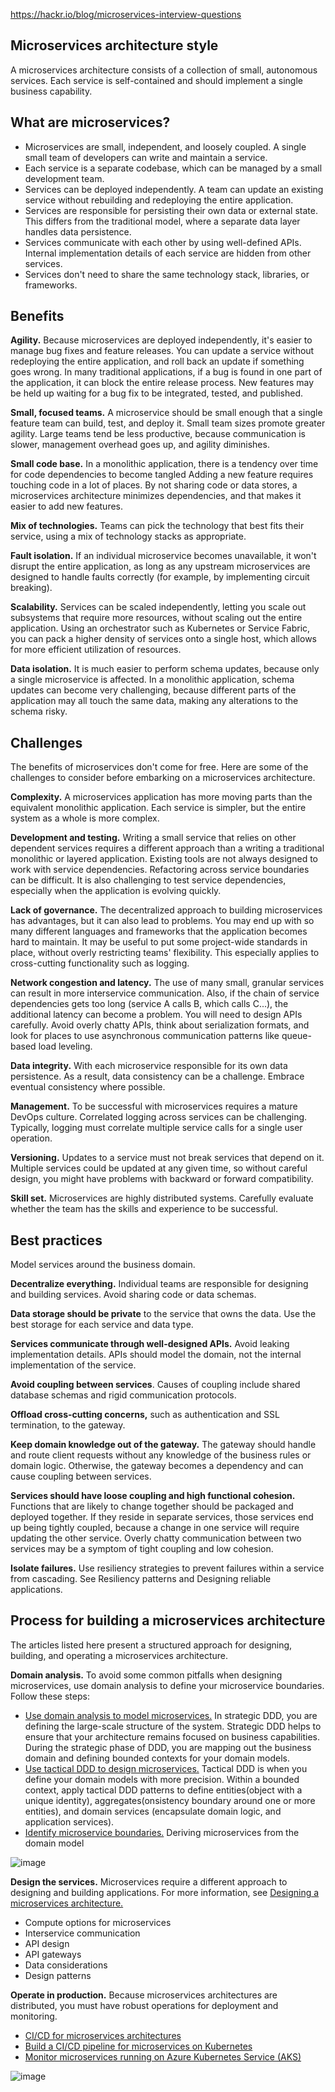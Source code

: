 https://hackr.io/blog/microservices-interview-questions
## Microservices architecture style
A microservices architecture consists of a collection of small, autonomous services. Each service is self-contained and should implement a single business capability.

## What are microservices?

- Microservices are small, independent, and loosely coupled. A single small team of developers can write and maintain a service.
- Each service is a separate codebase, which can be managed by a small development team.
- Services can be deployed independently. A team can update an existing service without rebuilding and redeploying the entire application.
- Services are responsible for persisting their own data or external state. This differs from the traditional model, where a separate data layer handles data persistence.
- Services communicate with each other by using well-defined APIs. Internal implementation details of each service are hidden from other services.
- Services don't need to share the same technology stack, libraries, or frameworks.

## Benefits
**Agility.** Because microservices are deployed independently, it's easier to manage bug fixes and feature releases. You can update a service without redeploying the entire application, and roll back an update if something goes wrong. In many traditional applications, if a bug is found in one part of the application, it can block the entire release process. New features may be held up waiting for a bug fix to be integrated, tested, and published.

**Small, focused teams.** A microservice should be small enough that a single feature team can build, test, and deploy it. Small team sizes promote greater agility. Large teams tend be less productive, because communication is slower, management overhead goes up, and agility diminishes.

**Small code base.** In a monolithic application, there is a tendency over time for code dependencies to become tangled Adding a new feature requires touching code in a lot of places. By not sharing code or data stores, a microservices architecture minimizes dependencies, and that makes it easier to add new features.

**Mix of technologies.** Teams can pick the technology that best fits their service, using a mix of technology stacks as appropriate.

**Fault isolation.** If an individual microservice becomes unavailable, it won't disrupt the entire application, as long as any upstream microservices are designed to handle faults correctly (for example, by implementing circuit breaking).

**Scalability.** Services can be scaled independently, letting you scale out subsystems that require more resources, without scaling out the entire application. Using an orchestrator such as Kubernetes or Service Fabric, you can pack a higher density of services onto a single host, which allows for more efficient utilization of resources.

**Data isolation.** It is much easier to perform schema updates, because only a single microservice is affected. In a monolithic application, schema updates can become very challenging, because different parts of the application may all touch the same data, making any alterations to the schema risky.

## Challenges
The benefits of microservices don't come for free. Here are some of the challenges to consider before embarking on a microservices architecture.

**Complexity.** A microservices application has more moving parts than the equivalent monolithic application. Each service is simpler, but the entire system as a whole is more complex.

**Development and testing.** Writing a small service that relies on other dependent services requires a different approach than a writing a traditional monolithic or layered application. Existing tools are not always designed to work with service dependencies. Refactoring across service boundaries can be difficult. It is also challenging to test service dependencies, especially when the application is evolving quickly.

**Lack of governance.** The decentralized approach to building microservices has advantages, but it can also lead to problems. You may end up with so many different languages and frameworks that the application becomes hard to maintain. It may be useful to put some project-wide standards in place, without overly restricting teams' flexibility. This especially applies to cross-cutting functionality such as logging.

**Network congestion and latency.** The use of many small, granular services can result in more interservice communication. Also, if the chain of service dependencies gets too long (service A calls B, which calls C...), the additional latency can become a problem. You will need to design APIs carefully. Avoid overly chatty APIs, think about serialization formats, and look for places to use asynchronous communication patterns like queue-based load leveling.

**Data integrity.** With each microservice responsible for its own data persistence. As a result, data consistency can be a challenge. Embrace eventual consistency where possible.

**Management.** To be successful with microservices requires a mature DevOps culture. Correlated logging across services can be challenging. Typically, logging must correlate multiple service calls for a single user operation.

**Versioning.** Updates to a service must not break services that depend on it. Multiple services could be updated at any given time, so without careful design, you might have problems with backward or forward compatibility.

**Skill set.** Microservices are highly distributed systems. Carefully evaluate whether the team has the skills and experience to be successful.

## Best practices
Model services around the business domain.

**Decentralize everything.** Individual teams are responsible for designing and building services. Avoid sharing code or data schemas.

**Data storage should be private** to the service that owns the data. Use the best storage for each service and data type.

**Services communicate through well-designed APIs.** Avoid leaking implementation details. APIs should model the domain, not the internal implementation of the service.

**Avoid coupling between services**. Causes of coupling include shared database schemas and rigid communication protocols.

**Offload cross-cutting concerns,** such as authentication and SSL termination, to the gateway.

**Keep domain knowledge out of the gateway.** The gateway should handle and route client requests without any knowledge of the business rules or domain logic. Otherwise, the gateway becomes a dependency and can cause coupling between services.

**Services should have loose coupling and high functional cohesion.** Functions that are likely to change together should be packaged and deployed together. If they reside in separate services, those services end up being tightly coupled, because a change in one service will require updating the other service. Overly chatty communication between two services may be a symptom of tight coupling and low cohesion.

**Isolate failures.** Use resiliency strategies to prevent failures within a service from cascading. See Resiliency patterns and Designing reliable applications.

## Process for building a microservices architecture

The articles listed here present a structured approach for designing, building, and operating a microservices architecture.

**Domain analysis.** To avoid some common pitfalls when designing microservices, use domain analysis to define your microservice boundaries. Follow these steps:

- [Use domain analysis to model microservices.](https://docs.microsoft.com/en-us/azure/architecture/microservices/model/domain-analysis) In strategic DDD, you are defining the large-scale structure of the system. Strategic DDD helps to ensure that your architecture remains focused on business capabilities. During the strategic phase of DDD, you are mapping out the business domain and defining bounded contexts for your domain models.
- [Use tactical DDD to design microservices.](https://docs.microsoft.com/en-us/azure/architecture/microservices/model/tactical-ddd) Tactical DDD is when you define your domain models with more precision. Within a bounded context, apply tactical DDD patterns to define entities(object with a unique identity), aggregates(onsistency boundary around one or more entities), and domain services (encapsulate domain logic, and application services).
- [Identify microservice boundaries.](https://docs.microsoft.com/en-us/azure/architecture/microservices/model/microservice-boundaries) Deriving microservices from the domain model

![image](https://user-images.githubusercontent.com/29313557/113449093-bca62e00-941a-11eb-8b0c-5205d1d58074.png)

**Design the services.** Microservices require a different approach to designing and building applications. For more information, see [Designing a microservices architecture.](https://docs.microsoft.com/en-us/azure/architecture/microservices/design/)
- Compute options for microservices
- Interservice communication
- API design
- API gateways
- Data considerations
- Design patterns

**Operate in production.** Because microservices architectures are distributed, you must have robust operations for deployment and monitoring.

- [CI/CD for microservices architectures](https://docs.microsoft.com/en-us/azure/architecture/microservices/ci-cd)
- [Build a CI/CD pipeline for microservices on Kubernetes](https://docs.microsoft.com/en-us/azure/architecture/microservices/ci-cd-kubernetes)
- [Monitor microservices running on Azure Kubernetes Service (AKS)](https://docs.microsoft.com/en-us/azure/architecture/microservices/logging-monitoring)



![image](https://user-images.githubusercontent.com/29313557/113444077-ccb91000-9410-11eb-8b96-d005534ad156.png)


